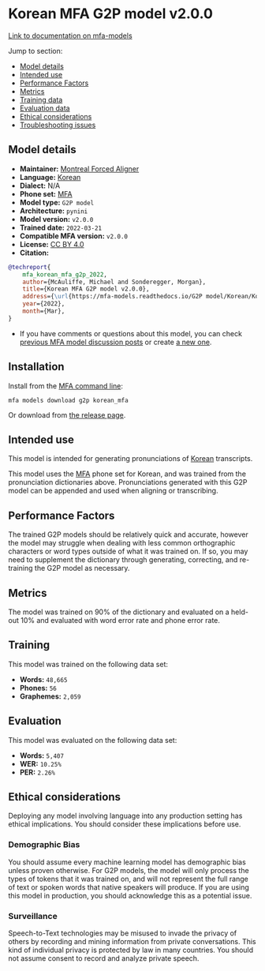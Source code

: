 
# Korean MFA G2P model v2.0.0

[Link to documentation on mfa-models](https://mfa-models.readthedocs.io/en/main/g2p/korean_mfa.html)

Jump to section:

- [Model details](#model-details)
- [Intended use](#intended-use)
- [Performance Factors](#performance-factors)
- [Metrics](#metrics)
- [Training data](#training-data)
- [Evaluation data](#evaluation-data)
- [Ethical considerations](#ethical-considerations)
- [Troubleshooting issues](#troubleshooting-issues)

## Model details

- **Maintainer:** [Montreal Forced Aligner](https://montreal-forced-aligner.readthedocs.io/)
- **Language:** [Korean](https://en.wikipedia.org/wiki/Korean_language)
- **Dialect:** N/A
- **Phone set:** [MFA](https://mfa-models.readthedocs.io/en/refactor/mfa_phone_set.html#korean)
- **Model type:** `G2P model`
- **Architecture:** `pynini`
- **Model version:** `v2.0.0`
- **Trained date:** `2022-03-21`
- **Compatible MFA version:** `v2.0.0`
- **License:** [CC BY 4.0](https://github.com/MontrealCorpusTools/mfa-models/tree/main/g2p/korean/mfa/v2.0.0/LICENSE)
- **Citation:**

```bibtex
@techreport{
	mfa_korean_mfa_g2p_2022,
	author={McAuliffe, Michael and Sonderegger, Morgan},
	title={Korean MFA G2P model v2.0.0},
	address={\url{https://mfa-models.readthedocs.io/G2P model/Korean/Korean MFA G2P model v2_0_0.html}},
	year={2022},
	month={Mar},
}
```

- If you have comments or questions about this model, you can check [previous MFA model discussion posts](https://github.com/MontrealCorpusTools/mfa-models/discussions?discussions_q=Korean+MFA+G2P+model+v2.0.0) or create [a new one](https://github.com/MontrealCorpusTools/mfa-models/discussions/new).

## Installation

Install from the [MFA command line](https://montreal-forced-aligner.readthedocs.io/en/latest/user_guide/models/index.html):

```
mfa models download g2p korean_mfa
```

Or download from [the release page](https://github.com/MontrealCorpusTools/mfa-models/releases/tag/g2p-korean_mfa-v2.0.0).

## Intended use

This model is intended for generating pronunciations of [Korean](https://en.wikipedia.org/wiki/Korean_language) transcripts.

This model uses the [MFA](https://mfa-models.readthedocs.io/en/refactor/mfa_phone_set.html#korean) phone set for Korean, and was trained from the pronunciation dictionaries above.
Pronunciations generated with this G2P model can be appended and used when aligning or transcribing.

## Performance Factors

The trained G2P models should be relatively quick and accurate, however the model may struggle when dealing with less common orthographic characters or word types outside of what it was trained on.
If so, you may need to supplement the dictionary through generating, correcting, and re-training the G2P model as necessary.

## Metrics

The model was trained on 90% of the dictionary and evaluated on a held-out 10% and evaluated with word error rate and phone error rate.

## Training

This model was trained on the following data set:


* **Words:** `48,665`
* **Phones:** `56`
* **Graphemes:** `2,059`

## Evaluation

This model was evaluated on the following data set:


* **Words:** `5,407`
* **WER:** `10.25%`
* **PER:** `2.26%`

## Ethical considerations

Deploying any model involving language into any production setting has ethical implications. You should consider these implications before use.

### Demographic Bias

You should assume every machine learning model has demographic bias unless proven otherwise.
For G2P models, the model will only process the types of tokens that it was trained on, and will not represent the full range of text or spoken words that
native speakers will produce.
If you are using this model in production, you should acknowledge this as a potential issue.

### Surveillance

Speech-to-Text technologies may be misused to invade the privacy of others by recording and mining information from private conversations.
This kind of individual privacy is protected by law in many countries.
You should not assume consent to record and analyze private speech.
